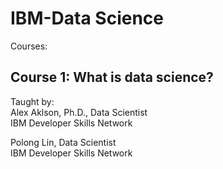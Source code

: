 # IBM-Data Science

Courses:

## Course 1: What is data science?   
Taught by:    
Alex Aklson, Ph.D., Data Scientist    
IBM Developer Skills Network    

Polong Lin, Data Scientist    
IBM Developer Skills Network    

